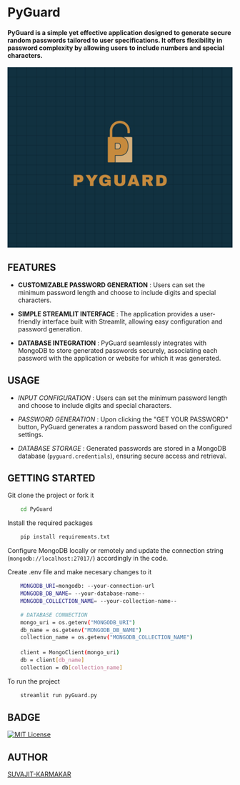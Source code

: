
# PyGuard
#### PyGuard is a simple yet effective application designed to generate secure random passwords tailored to user specifications. It offers flexibility in password complexity by allowing users to include numbers and special characters.

![LOGO](Resources/LOGO/PyGuard-LOGO.png)

## FEATURES

- **CUSTOMIZABLE PASSWORD GENERATION** : Users can set the minimum password length and choose to include digits and special characters.

- **SIMPLE STREAMLIT INTERFACE** : The application provides a user-friendly interface built with Streamlit, allowing easy configuration and password generation.

- **DATABASE INTEGRATION** : PyGuard seamlessly integrates with MongoDB to store generated passwords securely, associating each password with the application or website for which it was generated.




## USAGE 
- *INPUT CONFIGURATION* : Users can set the minimum password length and choose to include digits and special characters.

- *PASSWORD GENERATION* : Upon clicking the "GET YOUR PASSWORD" button, PyGuard generates a random password based on the configured settings.

- *DATABASE STORAGE* : Generated passwords are stored in a MongoDB database (`pyguard.credentials`), ensuring secure access and retrieval.


## GETTING STARTED 

Git clone the project or fork it 
```bash
    cd PyGuard
```
Install the required packages
```bash
    pip install requirements.txt
```
Configure MongoDB locally or remotely and update the connection string (`mongodb://localhost:27017/`) accordingly in the code.

Create .env file and make necesary changes to it 
```bash
    MONGODB_URI=mongodb: --your-connection-url
    MONGODB_DB_NAME= --your-database-name--
    MONGODB_COLLECTION_NAME= --your-collection-name--
```

```bash
    # DATABASE CONNECTION
    mongo_uri = os.getenv("MONGODB_URI")
    db_name = os.getenv("MONGODB_DB_NAME")
    collection_name = os.getenv("MONGODB_COLLECTION_NAME")

    client = MongoClient(mongo_uri)
    db = client[db_name]
    collection = db[collection_name]
```
To run the project 
```bash
    streamlit run pyGuard.py
```


## BADGE 

[![MIT License](https://img.shields.io/badge/License-MIT-green.svg)](https://choosealicense.com/licenses/mit/)



## AUTHOR

[SUVAJIT-KARMAKAR](https://github.com/SUVAJIT-KARMAKAR)

